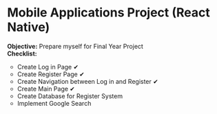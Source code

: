 # Mobile Applications Project (React Native)
<b>Objective:</b> Prepare myself for Final Year Project <br/>
<b>Checklist:</b> <br/>
<ul style="list-style-type:circle;">
  <li>Create Log in Page &#10004</li>
  <li>Create Register Page &#10004</li>
  <li>Create Navigation between Log in and Register &#10004 </li>
  <li>Create Main Page &#10004</li>
  <li>Create Database for Register System</li>
  <li>Implement Google Search</li>
</ul>
